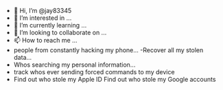 - 👋 Hi, I’m @jay83345
- 👀 I’m interested in ...
- 🌱 I’m currently learning ...
- 💞️ I’m looking to collaborate on ...
- 📫 How to reach me ...
- people from constantly hacking my phone...
-Recover all my stolen data...
- Whos searching my personal information...
- track whos ever sending forced commands to my device
- Find out who stole my Apple ID 
Find out who stole my Google accounts



<!---jay83345/jay83345 is a ✨ special ✨ repository because its `README.md` (this file) appears on your GitHub profile.
You can click the Preview link to take a look at your changes.--->
